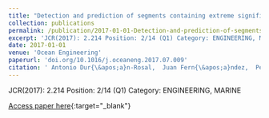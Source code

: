 ```yaml
---
title: "Detection and prediction of segments containing extreme significant wave heights"
collection: publications
permalink: /publication/2017-01-01-Detection-and-prediction-of-segments-containing-extreme-significant-wave-heights
excerpt: 'JCR(2017): 2.214 Position: 2/14 (Q1) Category: ENGINEERING, MARINE'
date: 2017-01-01
venue: 'Ocean Engineering'
paperurl: 'doi.org/10.1016/j.oceaneng.2017.07.009'
citation: ' Antonio Dur{\&apos;a}n-Rosal,  Juan Fern{\&apos;a}ndez,  Pedro Guti{\&apos;e}rrez,  C{\&apos;e}sar Herv{\&apos;a}s-Mart{\&apos;i}nez, &quot;Detection and prediction of segments containing extreme significant wave heights.&quot; Ocean Engineering, 2017.'
---
```

JCR(2017): 2.214 Position: 2/14 (Q1) Category: ENGINEERING, MARINE

[Access paper here](doi.org/10.1016/j.oceaneng.2017.07.009){:target="_blank"}
